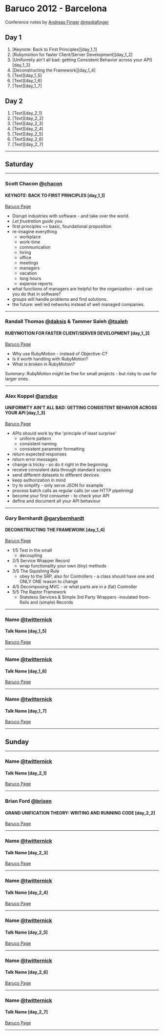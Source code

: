 # Baruco 2012 - Barcelona

Conference notes by [Andreas Finger](http://mediafinger.com) [@mediafinger](http://www.twitter.com/@mediafinger)

## Day 1
1. [Keynote: Back to First Principles][day_1_1]
2. [Rubymotion for faster Client/Server Development][day_1_2]
3. [Uniformity ain't all bad: getting Consistent Behavior across your API][day_1_3]
4. [Deconstructing the Framework][day_1_4]
5. [Text][day_1_5]
6. [Text][day_1_6]
7. [Text][day_1_7]

## Day 2
1. [Text][day_2_1]
2. [Text][day_2_2]
3. [Text][day_2_3]
4. [Text][day_2_4]
5. [Text][day_2_5]
6. [Text][day_2_6]
7. [Text][day_2_7]

***

## Saturday

***

### Scott Chacon [@chacon](http://www.twitter.com/@chacon)
#### KEYNOTE: BACK TO FIRST PRINCIPLES [day_1_1]
[Baruco Page](http://baruco.org/agenda/keynote-back-to-first-principles)

* Disrupt industries with software - and take over the world.
* *Let frustration guide you.*
* first principles ~= basic, foundational proposition
* re-imagine everything
    * workplace
    * work-time
    * communication
    * hiring
    * office
    * meetings
    * managers
    * vacation
    * long hours
    * expense reports
* what functions of managers are helpful for the organization - and can you do that in software?
* groups will handle problems and find solutions.
* the future: well led networks instead of well managed companies.

***

### Randall Thomas [@daksis](http://www.twitter.com/@daksis) & Tammer Saleh [@tsaleh](http://www.twitter.com/@tsaleh)
#### RUBYMOTION FOR FASTER CLIENT/SERVER DEVELOPMENT [day_1_2]
[Baruco Page](http://baruco.org/agenda/rubymotion-for-faster-client-server-development)

* Why use RubyMotion - instead of Objective-C?
* Is it worth handling with RubyMotion?
* What is broken in RubyMotion?

Summary: RubyMotion might be fine for small projects - but risky to use for larger ones.

***

### Alex Koppel [@arsduo](http://www.twitter.com/@arsduo)
#### UNIFORMITY AIN'T ALL BAD: GETTING CONSISTENT BEHAVIOR ACROSS YOUR API [day_1_3]
[Baruco Page](http://baruco.org/agenda/uniformity-ain-t-all-bad-getting-consistent-behavior-across-your-api)

* APIs should work by the 'principle of least surprise'
    * uniform pattern
    * consistent naming
    * consistent parameter formatting
* return expected responses
* return error messages
* change is tricky - so do it right in the beginning
* receive consistent data through standard scopes
* send different datasets to different devices
* keep authorization in mind
* try to simplify - only serve JSON for example
* process batch calls as regular calls (or use HTTP pipelining)
* become your first consumer - to check your API
* define and document all your API behaviour

***

### Gary Bernhardt [@garybernhardt](http://www.twitter.com/@garybernhardt)
#### DECONSTRUCTING THE FRAMEWORK [day_1_4]
[Baruco Page](http://baruco.org/agenda/deconstructing-the-framework)

* 1/5 Test in the small
    * decoupling
* 2/5 Service Wrapper Record
    * wrap functionality your own (tiny) methods
* 3/5 The Squishing Rule
    * obey to the SRP, also for Controllers - a class should have one and ONLY ONE reason to change
* 4/5 Decomposing MVC - or what parts are in a (fat) Controller
* 5/5 The Raptor Framework
    * Stateless Services & Simple 3rd Party Wrappers -insulated from- Rails and (simple) Records

***

### Name [@twitternick](http://www.twitter.com/@twitternick)
#### Talk Name [day_1_5]
[Baruco Page](http://)

***

### Name [@twitternick](http://www.twitter.com/@twitternick)
#### Talk Name [day_1_6]
[Baruco Page](http://)

***

### Name [@twitternick](http://www.twitter.com/@twitternick)
#### Talk Name [day_1_7]
[Baruco Page](http://)

***

## Sunday

***

### Name [@twitternick](http://www.twitter.com/@twitternick)
#### Talk Name [day_2_1]
[Baruco Page](http://)

***

### Brian Ford [@brixen](http://www.twitter.com/@brixen)
#### GRAND UNIFICATION THEORY: WRITING AND RUNNING CODE [day_2_2]
[Baruco Page](http://baruco.org/agenda/grand-unification-theory-writing-and-running-code)

***

### Name [@twitternick](http://www.twitter.com/@twitternick)
#### Talk Name [day_2_3]
[Baruco Page](http://)

***

### Name [@twitternick](http://www.twitter.com/@twitternick)
#### Talk Name [day_2_4]
[Baruco Page](http://)

***

### Name [@twitternick](http://www.twitter.com/@twitternick)
#### Talk Name [day_2_5]
[Baruco Page](http://)

***

### Name [@twitternick](http://www.twitter.com/@twitternick)
#### Talk Name [day_2_6]
[Baruco Page](http://)

***

### Name [@twitternick](http://www.twitter.com/@twitternick)
#### Talk Name [day_2_7]
[Baruco Page](http://)

***
